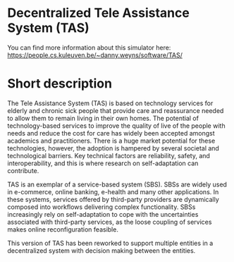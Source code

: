 # Decentralized Tele Assistance System (TAS)
You can find more information about this simulator here:
https://people.cs.kuleuven.be/~danny.weyns/software/TAS/

# Short description
The Tele Assistance System (TAS) is based on technology services for elderly and chronic sick people that provide care and reassurance needed to allow them to remain living in their own homes. The potential of technology-based services to improve the quality of live of the people with needs and reduce the cost for care has widely been accepted amongst academics and practitioners. There is a huge market potential for these technologies, however, the adoption is hampered by several societal and technological barriers. Key technical factors are reliability, safety, and interoperability, and this is where research on self-adaptation can contribute.

TAS is an exemplar of a service-based system (SBS). SBSs are widely used in e-commerce, online banking, e-health and many other applications. In these systems, services offered by third-party providers are dynamically composed into workflows delivering complex functionality. SBSs increasingly rely on self-adaptation to cope with the uncertainties associated with third-party services, as the loose coupling of services makes online reconfiguration feasible.

This version of TAS has been reworked to support multiple entities in a decentralized system with decision making between the entities.
